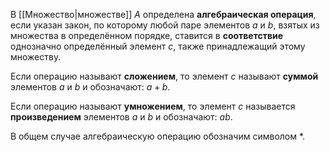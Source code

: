 В [[Множество|множестве]] $A$ определена **алгебраическая операция**, если указан закон, по которому любой паре элементов $a$ и $b$, взятых из множества в определённом порядке, ставится в **соответствие** однозначно определённый элемент $c$, также принадлежащий этому множеству.

Если операцию называют **сложением**, то элемент $c$ называют **суммой** элементов $a$ и $b$ и обозначают: $a+b$.

Если операцию называют **умножением**, то элемент $c$ называется **произведением** элементов $a$ и $b$ и обозначают: $ab$.

В общем случае алгебраическую операцию обозначим символом $*$.